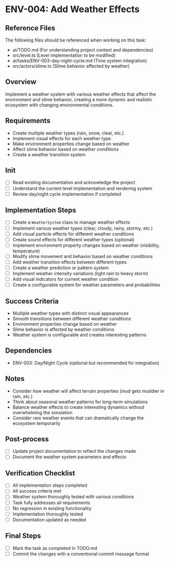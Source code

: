 # ENV-004: Add Weather Effects

## Reference Files
The following files should be referenced when working on this task:
- ai/TODO.md (For understanding project context and dependencies)
- src/level.ts (Level implementation to be modified)
- ai/tasks/ENV-003-day-night-cycle.md (Time system integration)
- src/actors/slime.ts (Slime behavior affected by weather)

## Overview
Implement a weather system with various weather effects that affect the environment and slime behavior, creating a more dynamic and realistic ecosystem with changing environmental conditions.

## Requirements
- Create multiple weather types (rain, snow, clear, etc.)
- Implement visual effects for each weather type
- Make environment properties change based on weather
- Affect slime behavior based on weather conditions
- Create a weather transition system

## Init
- [ ] Read existing documentation and acknowledge the project
- [ ] Understand the current level implementation and rendering system
- [ ] Review day/night cycle implementation if completed

## Implementation Steps
- [ ] Create a `WeatherSystem` class to manage weather effects
- [ ] Implement various weather types (clear, cloudy, rainy, stormy, etc.)
- [ ] Add visual particle effects for different weather conditions
- [ ] Create sound effects for different weather types (optional)
- [ ] Implement environment property changes based on weather (visibility, temperature)
- [ ] Modify slime movement and behavior based on weather conditions
- [ ] Add weather transition effects between different types
- [ ] Create a weather prediction or pattern system
- [ ] Implement weather intensity variations (light rain to heavy storm)
- [ ] Add visual indicators for current weather condition
- [ ] Create a configurable system for weather parameters and probabilities

## Success Criteria
- Multiple weather types with distinct visual appearances
- Smooth transitions between different weather conditions
- Environment properties change based on weather
- Slime behavior is affected by weather conditions
- Weather system is configurable and creates interesting patterns

## Dependencies
- ENV-003: Day/Night Cycle (optional but recommended for integration)

## Notes
- Consider how weather will affect terrain properties (mud gets muddier in rain, etc.)
- Think about seasonal weather patterns for long-term simulations
- Balance weather effects to create interesting dynamics without overwhelming the simulation
- Consider rare weather events that can dramatically change the ecosystem temporarily

## Post-process
- [ ] Update project documentation to reflect the changes made
- [ ] Document the weather system parameters and effects

## Verification Checklist
- [ ] All implementation steps completed
- [ ] All success criteria met
- [ ] Weather system thoroughly tested with various conditions
- [ ] Task fully addresses all requirements
- [ ] No regression in existing functionality
- [ ] Implementation thoroughly tested
- [ ] Documentation updated as needed

## Final Steps
- [ ] Mark the task as completed in TODO.md
- [ ] Commit the changes with a conventional commit message format 